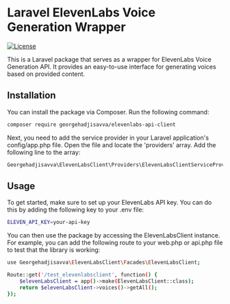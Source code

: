 # Laravel ElevenLabs Voice Generation Wrapper

[![License](https://img.shields.io/badge/license-MIT-blue.svg)](LICENSE.md)

This is a Laravel package that serves as a wrapper for ElevenLabs Voice Generation API. It provides an easy-to-use interface for generating voices based on provided content.

## Installation

You can install the package via Composer. Run the following command:

```bash
composer require georgehadjisavva/elevenlabs-api-client
```
Next, you need to add the service provider in your Laravel application's config/app.php file. Open the file and locate the 'providers' array. Add the following line to the array:

```bash
Georgehadjisavva\ElevenLabsClient\Providers\ElevenLabsClientServiceProvider::class,
```


## Usage
To get started, make sure to set up your ElevenLabs API key. You can do this by adding the following key to your .env file:
```bash
ELEVEN_API_KEY=your-api-key
```

You can then use the package by accessing the ElevenLabsClient instance. For example, you can add the following route to your web.php or api.php file to test that the library is working:

```bash
use Georgehadjisavva\ElevenLabsClient\Facades\ElevenLabsClient;

Route::get('/test_elevenlabsclient', function() {
    $elevenLabsClient = app()->make(ElevenLabsClient::class);
    return $elevenLabsClient->voices()->getAll();
});
```

